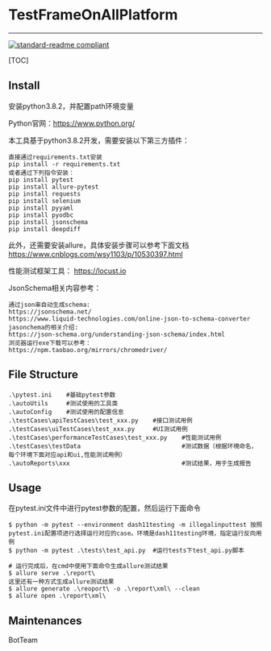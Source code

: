# TestFrameOnAllPlatform

---

[![standard-readme compliant](https://img.shields.io/badge/readme%20style-standard-brightgreen.svg?style=flat-square)](https://github.com/RichardLitt/standard-readme)

[TOC]

## Install
安装python3.8.2，并配置path环境变量

Python官网：https://www.python.org/


本工具基于python3.8.2开发，需要安装以下第三方插件：

```
直接通过requirements.txt安装
pip install -r requirements.txt
或者通过下列指令安装：
pip install pytest
pip install allure-pytest
pip install requests
pip install selenium
pip install pyyaml
pip install pyodbc
pip install jsonschema
pip install deepdiff
```

此外，还需要安装allure，具体安装步骤可以参考下面文档
https://www.cnblogs.com/wsy1103/p/10530397.html

性能测试框架工具：
https://locust.io

JsonSchema相关内容参考：
```
通过json串自动生成schema: 
https://jsonschema.net/
https://www.liquid-technologies.com/online-json-to-schema-converter
jasonchema的相关介绍:
https://json-schema.org/understanding-json-schema/index.html
浏览器运行exe下载可以参考：
https://npm.taobao.org/mirrors/chromedriver/
```





## File Structure

```
.\pytest.ini	#基础pytest参数
.\autoUtils     #测试使用的工具类
.\autoConfig	#测试使用的配置信息
.\testCases\apiTestCases\test_xxx.py    #接口测试用例
.\testCases\uiTestCases\test_xxx.py     #UI测试用例
.\testCases\performanceTestCases\test_xxx.py    #性能测试用例
.\testCases\testData                            #测试数据（根据环境命名，每个环境下面对应api和ui,性能测试用例）
.\autoReports\xxx                               #测试结果，用于生成报告
```

## Usage

在pytest.ini文件中进行pytest参数的配置，然后运行下面命令

```
$ python -m pytest --environment dash11testing -m illegalinputtest 按照pytest.ini配置项进行选择运行对应的case。环境是dash11testing环境，指定运行反向用例
$ python -m pytest .\tests\test_api.py	#运行tests下test_api.py脚本

# 运行完成后，在cmd中使用下面命令生成allure测试结果
$ allure serve .\report\	
这里还有一种方式生成allure测试结果
$ allure generate .\reoport\ -o .\report\xml\ --clean
$ allure open .\report\xml\
```

## Maintenances

BotTeam

